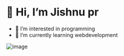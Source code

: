 # 👋 Hi, I’m Jishnu pr
- 👀 I’m interested in programming
- 🌱 I’m currently learning webdevelopment

![image]([https://github.com/ijishnupr/ijishnupr/assets/132314095/9ae9a429-2241-49f8-928a-ac828ee90574](https://www.google.com/url?sa=i&url=https%3A%2F%2Fwww.paeg.uz%2F%3Fu%3Dthe-office-sad-gif-work-stress-animated-gif-jj-RlBLNck&psig=AOvVaw1CAf9jrK7i94LoWF1bukiU&ust=1716437484198000&source=images&cd=vfe&opi=89978449&ved=0CBEQjRxqFwoTCKjexoayoIYDFQAAAAAdAAAAABBM))


